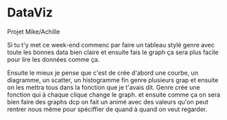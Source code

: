 # DataViz
Projet Mike/Achille

Si tu t'y met ce week-end commenc par faire un tableau stylé genre avec toute les bonnes data bien claire et ensuite fais le graph ça sera plus facile pour lire les données comme ça.

Ensuite le mieux je pense que c'est de crée d'abord une courbe, un diagramme, un scatter, un histogramme fin genre plusieurs grap et ensuite on les mettra tous dans la fonction que je t'avais dit.
Genre crée une fonction qui à chaque clique change le graph.
et ensuite comme ça on sera bien faire des graphs dcp on fait un animé avec des valeurs qu'on peut rentrer nous même pour spéciffier de quand à quand on veut regarder.
